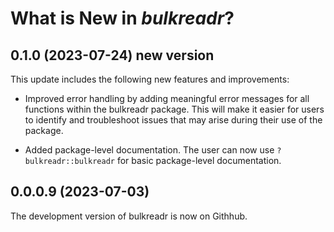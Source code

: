 # What is New in *bulkreadr*?

## 0.1.0 (2023-07-24) new version

This update includes the following new features and improvements:

- Improved error handling by adding meaningful error messages for all functions within the bulkreadr package. This will make it easier for users to identify and troubleshoot issues that may arise during their use of the package.

- Added package-level documentation. The user can now use `?bulkreadr::bulkreadr` for basic package-level documentation.

## 0.0.0.9 (2023-07-03)

The development version of bulkreadr is now on Githhub.

